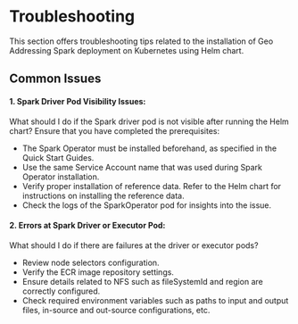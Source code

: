 # Troubleshooting

This section offers troubleshooting tips related to the installation of Geo Addressing Spark deployment on Kubernetes
using Helm chart.

## Common Issues

#### 1. Spark Driver Pod Visibility Issues:

What should I do if the Spark driver pod is not visible after running the Helm chart?
Ensure that you have completed the prerequisites:

- The Spark Operator must be installed beforehand, as specified in the Quick Start Guides.
- Use the same Service Account name that was used during Spark Operator installation.
- Verify proper installation of reference data. Refer to the Helm chart for instructions on installing the
  reference data.
- Check the logs of the SparkOperator pod for insights into the issue.

#### 2. Errors at Spark Driver or Executor Pod:

What should I do if there are failures at the driver or executor pods?

- Review node selectors configuration.
- Verify the ECR image repository settings.
- Ensure details related to NFS such as fileSystemId and region are correctly configured.
- Check required environment variables such as paths to input and output files, in-source and out-source
  configurations, etc.

